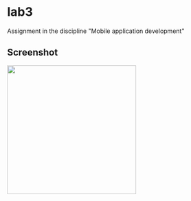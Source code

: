 # lab3

Assignment in the discipline "Mobile application development"

## Screenshot
<img src="https://prnt.sc/OvfOQkp8BqYG" width="300">